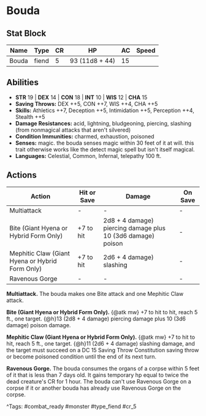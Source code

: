 # Bouda

## Stat Block

| Name | Type | CR | HP | AC | Speed |
|------|------|----|----|----|-------|
| Bouda | fiend | 5 | 93 (11d8 + 44) | 15 |  |

## Abilities

- **STR** 19 | **DEX** 14 | **CON** 18 | **INT** 10 | **WIS** 12 | **CHA** 15
- **Saving Throws:** DEX ++5, CON ++7, WIS ++4, CHA ++5  
- **Skills:** Athletics ++7, Deception ++5, Intimidation ++5, Perception ++4, Stealth ++5  
- **Damage Resistances:** acid, lightning, bludgeoning, piercing, slashing (from nonmagical attacks that aren't silvered)  
- **Condition Immunities:** charmed, exhaustion, poisoned  
- **Senses:** magic. the bouda senses magic within 30 feet of it at will. this trait otherwise works like the detect magic spell but isn't itself magical.  
- **Languages:** Celestial, Common, Infernal, telepathy 100 ft.


## Actions

| Action | Hit or Save | Damage | On Save |
|--------|--------------|--------|----------|
| Multiattack | - | - | - |
| Bite (Giant Hyena or Hybrid Form Only) | +7 to hit | 2d8 + 4 damage) piercing damage plus 10 (3d6 damage) poison | - |
| Mephitic Claw (Giant Hyena or Hybrid Form Only) | +7 to hit | 2d6 + 4 damage) slashing | - |
| Ravenous Gorge | - | - | - |

**Multiattack.** The bouda makes one Bite attack and one Mephitic Claw attack.

**Bite (Giant Hyena or Hybrid Form Only).** {@atk mw} +7 to hit to hit, reach 5 ft., one target. {@h}13 (2d8 + 4 damage) piercing damage plus 10 (3d6 damage) poison damage.

**Mephitic Claw (Giant Hyena or Hybrid Form Only).** {@atk mw} +7 to hit to hit, reach 5 ft., one target. {@h}11 (2d6 + 4 damage) slashing damage, and the target must succeed on a DC 15 Saving Throw Constitution saving throw or become poisoned condition until the end of its next turn.

**Ravenous Gorge.** The bouda consumes the organs of a corpse within 5 feet of it that is less than 7 days old. It gains temporary hp equal to twice the dead creature's CR for 1 hour. The bouda can't use Ravenous Gorge on a corpse if it or another bouda has already use Ravenous Gorge on the corpse.


^Tags: #combat_ready #monster #type_fiend #cr_5